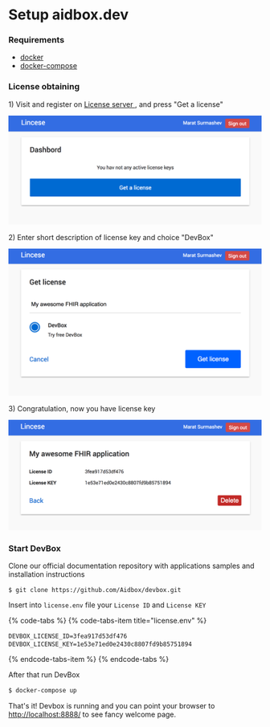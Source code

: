 # Setup aidbox.dev

### Requirements

* [docker](https://docs.docker.com/install/)
* [docker-compose](https://docs.docker.com/compose/install/)

### License obtaining

1\) Visit and register on [License server ](https://license-ui.aidbox.app), and press "Get a license"

![](../.gitbook/assets/screen-shot-2018-09-26-at-19.01.45.png)

2\) Enter short description of license key and choice "DevBox"  

![](../.gitbook/assets/screen-shot-2018-09-26-at-19.02.33.png)

3\) Congratulation, now you have license key

![](../.gitbook/assets/screen-shot-2018-09-26-at-19.02.48.png)

### 

### Start DevBox

Clone our official documentation repository with applications samples and installation instructions

```text
$ git clone https://github.com/Aidbox/devbox.git
```

Insert into `license.env` file your `License ID` and `License KEY`

{% code-tabs %}
{% code-tabs-item title="license.env" %}
```text
DEVBOX_LICENSE_ID=3fea917d53df476
DEVBOX_LICENSE_KEY=1e53e71ed0e2430c8807fd9b85751894
```
{% endcode-tabs-item %}
{% endcode-tabs %}

After that run DevBox

```bash
$ docker-compose up
```

That's it! Devbox is running and you can point your browser to [http://localhost:8888/](http://localhost:8888/) to see fancy welcome page.

